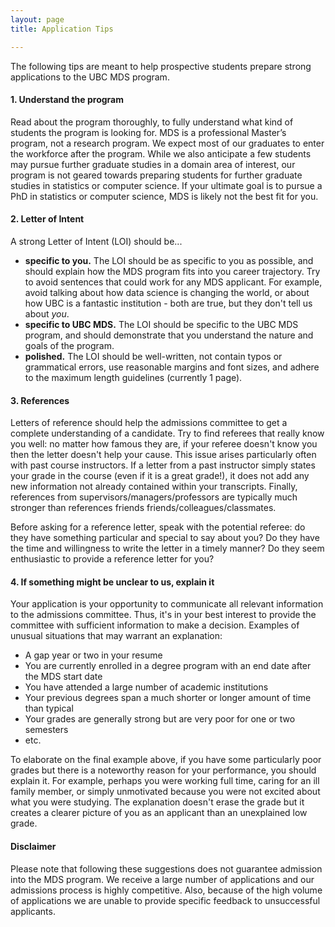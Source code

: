 ```yaml
---
layout: page
title: Application Tips

---
```


The following tips are meant to help prospective students prepare strong applications to the UBC MDS program.

#### 1. Understand the program

Read about the program thoroughly, to fully understand what kind of students the program is looking for. 
MDS is a professional Master’s program, not a research program. We expect most of our graduates to enter the workforce after the program.
While we also anticipate a few students may pursue further graduate studies in a domain area of interest, 
our program is not geared towards preparing students for further graduate studies in statistics or computer science. 
If your ultimate goal is to pursue a PhD in statistics or computer science, MDS is likely not the best fit for you.

#### 2. Letter of Intent 

A strong Letter of Intent (LOI) should be...

- **specific to you.** The LOI should be as specific to you as possible, and should explain how the MDS program fits into you career trajectory. Try to avoid sentences that could work for any MDS applicant. For example, avoid talking about how data science is changing the world, or about how UBC is a fantastic institution - both are true, but they don't tell us about _you_.
- **specific to UBC MDS.** The LOI should be specific to the UBC MDS program, and should demonstrate that you understand the nature and goals of the program.
- **polished.** The LOI should be well-written, not contain typos or grammatical errors, use reasonable margins and font sizes, and adhere to the maximum length guidelines (currently 1 page).

#### 3. References

Letters of reference should help the admissions committee to get a complete understanding of a candidate. 
Try to find referees that really know you well:
no matter how famous they are, if your referee doesn't know you then the letter doesn't help your cause.
This issue arises particularly often with past course instructors.
If a letter from a past instructor simply states your grade in the course (even if it is a great grade!), 
it does not add any new information not already contained within your transcripts.
Finally, references from supervisors/managers/professors are typically much stronger than references friends friends/colleagues/classmates. 

Before asking for a reference letter, speak with the potential referee: 
do they have something particular and special to say about you? Do they have the time and willingness to write the letter in a timely manner?
Do they seem enthusiastic to provide a reference letter for you?

#### 4. If something might be unclear to us, explain it

Your application is your opportunity to communicate all relevant information to the admissions committee. 
Thus, it's in your best interest to provide the committee with sufficient information to make a decision. Examples of unusual situations 
that may warrant an explanation:

- A gap year or two in your resume
- You are currently enrolled in a degree program with an end date after the MDS start date
- You have attended a large number of academic institutions
- Your previous degrees span a much shorter or longer amount of time than typical
- Your grades are generally strong but are very poor for one or two semesters
- etc.

To elaborate on the final example above, if you have some particularly poor grades but there is a noteworthy reason for your performance, you should explain it. For example, perhaps you were working full time, caring for an ill family member, or simply unmotivated because you were not excited about what you were studying. 
The explanation doesn't erase the grade but it creates a clearer picture of you as an applicant than an unexplained low grade. 


#### Disclaimer

Please note that following these suggestions does not guarantee admission into the MDS program. We receive a large number of applications and our admissions process is highly competitive. Also, because of the high volume of applications we are unable to provide specific feedback to unsuccessful applicants.
